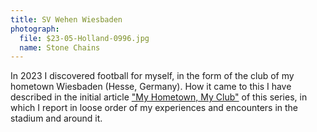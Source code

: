 ```yaml
---
title: SV Wehen Wiesbaden
photograph:
  file: $23-05-Holland-0996.jpg
  name: Stone Chains
---
```


In 2023 I discovered football for myself, in the form of the club of my hometown Wiesbaden (Hesse, Germany). How it came to this I have described in the initial article ["My Hometown, My Club"](/post/My-Hometown-My-Club) of this series, in which I report in loose order of my experiences and encounters in the stadium and around it.
